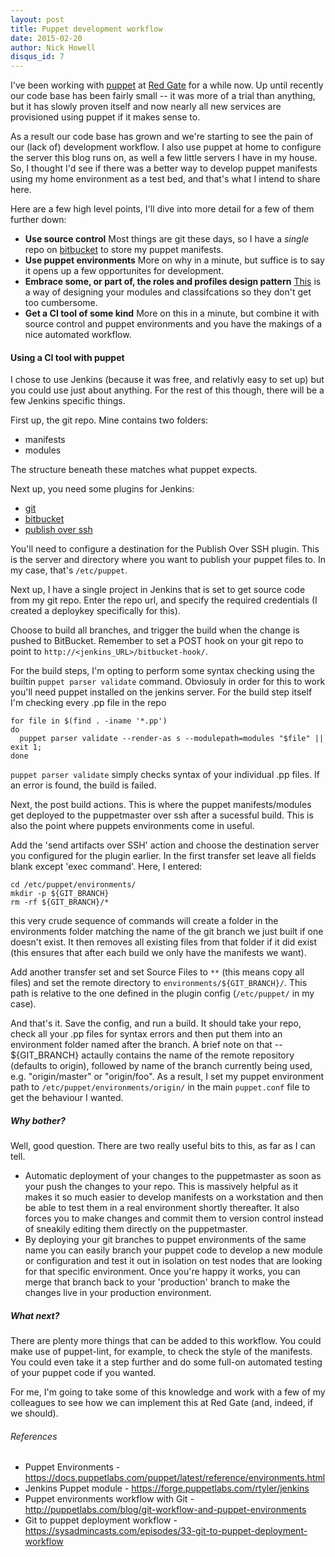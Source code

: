 ```yaml
---
layout: post
title: Puppet development workflow
date: 2015-02-20
author: Nick Howell
disqus_id: 7
---
```

I've been working with [puppet](http://puppetlabs.com) at [Red Gate](http://www.red-gate.com/) for a while now. Up until recently our code base has been fairly small -- it was more of a trial than anything, but it has slowly proven itself and now nearly all new services are provisioned using puppet if it makes sense to. 

As a result our code base has grown and we're starting to see the pain of our (lack of) development workflow.  I also use puppet at home to configure the server this blog runs on, as well a few little servers I have in my house. So, I thought I'd see if there was a better way to develop puppet manifests using my home environment as a test bed, and that's what I intend to share here.

Here are a few high level points, I'll dive into more detail for a few of them further down:

* **Use source control** Most things are git these days, so I have a *single* repo on [bitbucket](http://bitbucket.org) to store my puppet manifests.
* **Use puppet environments** More on why in a minute, but suffice is to say it opens up a few opportunites for development.
* **Embrace some, or part of, the roles and profiles design pattern** [This](https://docs.puppetlabs.com/pe/latest/puppet_assign_configurations.html#assigning-configuration-data-with-role-and-profile-modules) is a way of designing your modules and classifcations so they don't get too cumbersome.
* **Get a CI tool of some kind** More on this in a minute, but combine it with source control and puppet environments and you have the makings of a nice automated workflow.



#### Using a CI tool with puppet
I chose to use Jenkins (because it was free, and relativly easy to set up) but you could use just about anything. For the rest of this though, there will be a few Jenkins specific things.

First up, the git repo. Mine contains two folders:

* manifests
* modules

The structure beneath these matches what puppet expects. 


Next up, you need some plugins for Jenkins:

* [git](http://wiki.jenkins-ci.org/display/JENKINS/Git+Plugin)
* [bitbucket](https://wiki.jenkins-ci.org/display/JENKINS/BitBucket+Plugin)
* [publish over ssh](http://wiki.jenkins-ci.org/display/JENKINS/Publish+Over+SSH+Plugin)

You'll need to configure a destination for the Publish Over SSH plugin. This is the server and directory where you want to publish your puppet files to. In my case, that's `/etc/puppet`. 

Next up, I have a single project in Jenkins that is set to get source code from my git repo. Enter the repo url, and specify the required credentials (I created a deploykey specifically for this).

Choose to build all branches, and trigger the build when the change is pushed to BitBucket. Remember to set a POST hook on your git repo to point to `http://<jenkins_URL>/bitbucket-hook/`.

For the build steps, I'm opting to perform some syntax checking using the builtin `puppet parser validate` command. Obviosuly in order for this to work you'll need puppet installed on the jenkins server. For the build step itself I'm checking every .pp file in the repo

    for file in $(find . -iname '*.pp')
	do
      puppet parser validate --render-as s --modulepath=modules "$file" || exit 1;
    done
    
`puppet parser validate` simply checks syntax of your individual .pp files. If an error is found, the build is failed.

Next, the post build actions. This is where the puppet manifests/modules get deployed to the puppetmaster over ssh after a sucessful build. This is also the point where puppets environments come in useful. 

Add the 'send artifacts over SSH' action and choose the destination server you configured for the plugin earlier. 
In the first transfer set leave all fields blank except 'exec command'. Here, I entered:

    cd /etc/puppet/environments/
    mkdir -p ${GIT_BRANCH}
    rm -rf ${GIT_BRANCH}/*
    
this very crude sequence of commands will create a folder in the environments folder matching the name of the git branch we just built if one doesn't exist. It then removes all existing files from that folder if it did exist (this ensures that after each build we only have the manifests we want).

Add another transfer set and set Source Files to `**` (this means copy all files) and set the remote directory to `environments/${GIT_BRANCH}/`. This path is relative to the one defined in the plugin config (`/etc/puppet/` in my case). 

And that's it. Save the config, and run a build. It should take your repo, check all your .pp files for syntax errors and then put them into an environment folder named after the branch. A brief note on that -- ${GIT_BRANCH} actaully contains the name of the remote repository (defaults to origin), followed by name of the branch currently being used, e.g. "origin/master" or "origin/foo". As a result, I set my puppet environment path to `/etc/puppet/environments/origin/` in the main `puppet.conf` file to get the behaviour I wanted.


##### Why bother?
Well, good question. There are two really useful bits to this, as far as I can tell.

* Automatic deployment of your changes to the puppetmaster as soon as your push the changes to your repo. This is massively helpful as it makes it so much easier to develop manifests on a workstation and then be able to test them in a real environment shortly thereafter. It also forces you to make changes and commit them to version control instead of sneakily editing them directly on the puppetmaster.
* By deploying your git branches to puppet environments of the same name you can easily branch your puppet code to develop a new module or configuration and test it out in isolation on test nodes that are looking for that specific environment. Once you're happy it works, you can merge that branch back to your 'production' branch to make the changes live in your production environment. 

##### What next?
There are plenty more things that can be added to this workflow. You could make use of puppet-lint, for example, to check the style of the manifests. You could even take it a step further and do some full-on automated testing of your puppet code if you wanted.

For me, I'm going to take some of this knowledge and work with a few of my colleagues to see how we can implement this at Red Gate (and, indeed, if we should). 



###### References
* Puppet Environments - https://docs.puppetlabs.com/puppet/latest/reference/environments.html
* Jenkins Puppet module - https://forge.puppetlabs.com/rtyler/jenkins
* Puppet environments workflow with Git - http://puppetlabs.com/blog/git-workflow-and-puppet-environments
* Git to puppet deployment workflow - https://sysadmincasts.com/episodes/33-git-to-puppet-deployment-workflow
